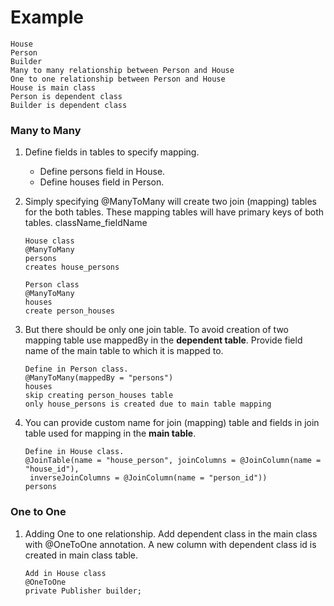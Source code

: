 
# Example
```
House
Person
Builder
Many to many relationship between Person and House
One to one relationship between Person and House
House is main class
Person is dependent class
Builder is dependent class
```

### Many to Many
1. Define fields in tables to specify mapping.
   - Define persons field in House.
   - Define houses field in Person.

2. Simply specifying @ManyToMany will create two join (mapping) tables for the both tables. These mapping tables will have primary keys of both tables.
className_fieldName
   ```
   House class
   @ManyToMany
   persons
   creates house_persons
   ```
   ```
   Person class
   @ManyToMany
   houses
   create person_houses
   ```
3. But there should be only one join table. To avoid creation of two mapping table use mappedBy in the **dependent table**. Provide field name of the main table to which it is mapped to.
   ```
   Define in Person class.
   @ManyToMany(mappedBy = "persons")
   houses
   skip creating person_houses table
   only house_persons is created due to main table mapping
   ```
4. You can provide custom name for join (mapping) table and fields in join table used for mapping in the **main table**.
   ```
   Define in House class.
   @JoinTable(name = "house_person", joinColumns = @JoinColumn(name = "house_id"),
    inverseJoinColumns = @JoinColumn(name = "person_id"))
   persons
   ```
   
### One to One
1. Adding One to one relationship. Add dependent class in the main class with @OneToOne annotation. A new column with dependent class id is created in main class table.
   ```
   Add in House class
   @OneToOne
   private Publisher builder;
   ```

